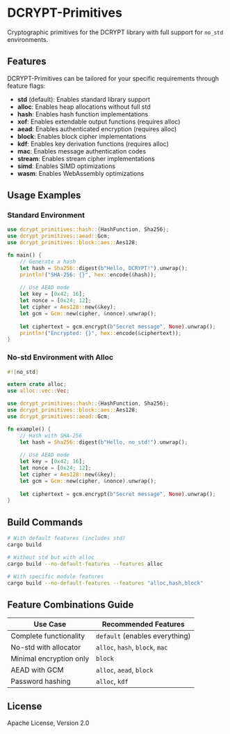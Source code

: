# DCRYPT-Primitives

Cryptographic primitives for the DCRYPT library with full support for `no_std` environments.

## Features

DCRYPT-Primitives can be tailored for your specific requirements through feature flags:

- **std** (default): Enables standard library support
- **alloc**: Enables heap allocations without full std
- **hash**: Enables hash function implementations
- **xof**: Enables extendable output functions (requires alloc)
- **aead**: Enables authenticated encryption (requires alloc)
- **block**: Enables block cipher implementations
- **kdf**: Enables key derivation functions (requires alloc)
- **mac**: Enables message authentication codes
- **stream**: Enables stream cipher implementations
- **simd**: Enables SIMD optimizations
- **wasm**: Enables WebAssembly optimizations

## Usage Examples

### Standard Environment

```rust
use dcrypt_primitives::hash::{HashFunction, Sha256};
use dcrypt_primitives::aead::Gcm;
use dcrypt_primitives::block::aes::Aes128;

fn main() {
    // Generate a hash
    let hash = Sha256::digest(b"Hello, DCRYPT!").unwrap();
    println!("SHA-256: {}", hex::encode(&hash));
    
    // Use AEAD mode
    let key = [0x42; 16];
    let nonce = [0x24; 12];
    let cipher = Aes128::new(&key);
    let gcm = Gcm::new(cipher, &nonce).unwrap();
    
    let ciphertext = gcm.encrypt(b"Secret message", None).unwrap();
    println!("Encrypted: {}", hex::encode(&ciphertext));
}
```

### No-std Environment with Alloc

```rust
#![no_std]

extern crate alloc;
use alloc::vec::Vec;

use dcrypt_primitives::hash::{HashFunction, Sha256};
use dcrypt_primitives::block::aes::Aes128;
use dcrypt_primitives::aead::Gcm;

fn example() {
    // Hash with SHA-256
    let hash = Sha256::digest(b"Hello, no_std!").unwrap();
    
    // Use AEAD mode
    let key = [0x42; 16];
    let nonce = [0x24; 12];
    let cipher = Aes128::new(&key);
    let gcm = Gcm::new(cipher, &nonce).unwrap();
    
    let ciphertext = gcm.encrypt(b"Secret message", None).unwrap();
}
```

## Build Commands

```bash
# With default features (includes std)
cargo build

# Without std but with alloc
cargo build --no-default-features --features alloc

# With specific module features
cargo build --no-default-features --features "alloc,hash,block"
```

## Feature Combinations Guide

| Use Case | Recommended Features |
|----------|---------------------|
| Complete functionality | `default` (enables everything) |
| No-std with allocator | `alloc`, `hash`, `block`, `mac` |
| Minimal encryption only | `block` |
| AEAD with GCM | `alloc`, `aead`, `block` |
| Password hashing | `alloc`, `kdf` |

## License

Apache License, Version 2.0